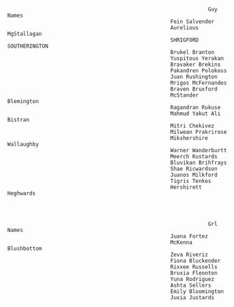 																	Guy Names
														Fein Salvender
														Aurelious MgStallagan
														SHRIGFORD SOUTHERINGTON
														Brukel Branton
														Yuspitous Yerakan
														Bravaker Brekins
														Pakandren Polokoss
														Juan Rushington
														Mrigos McFernandes
														Braven Bruxford
														McStander Blemington
														Ragandran Rukuse
														Mahmud Yakut Ali Bistran
														Mitri Chekivez
														Milwean Prakrirose
														Mikshershire Wallaughby
														Warner Wanderburtt
														Meerch Kustards
														Bluvikan Brihfrays
														Shae Ricwardson
														Juanos Milkford
														Tigris Tenkos
														Hershirett Heghwards




																	Grl Names
														Juana Fortez
														McKenna Blushbottom
														Zeva Riveriz
														Fiona Bluckender
														Rixxee Russells
														Bruxia Fleonton
														Yuna Rodriguez
														Ashta Sellers
														Emily Bloomington
														Juxia Justards

